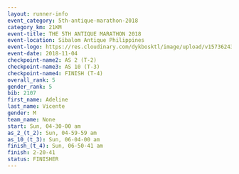 ```yaml
---
layout: runner-info 
event_category: 5th-antique-marathon-2018 
category_km: 21KM 
event-title: THE 5TH ANTIQUE MARATHON 2018 
event-location: Sibalom Antique Philippines 
event-logo: https://res.cloudinary.com/dykbosktl/image/upload/v1573624328/Logo/5th-Antique-Marathon-2018-Teaser_yficzt.jpg 
event-date: 2018-11-04 
checkpoint-name2: AS 2 (T-2) 
checkpoint-name3: AS 10 (T-3) 
checkpoint-name4: FINISH (T-4) 
overall_rank: 5
gender_rank: 5
bib: 2107
first_name: Adeline
last_name: Vicente
gender: M
team_name: None
start: Sun, 04-30-00 am
as_2_(t_2): Sun, 04-59-59 am
as_10_(t_3): Sun, 06-04-00 am
finish_(t_4): Sun, 06-50-41 am
finish: 2-20-41
status: FINISHER
---
```

